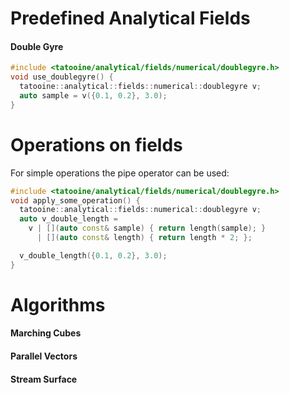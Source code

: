 # Predefined Analytical Fields
#### Double Gyre
``` c++
#include <tatooine/analytical/fields/numerical/doublegyre.h>
void use_doublegyre() {
  tatooine::analytical::fields::numerical::doublegyre v;
  auto sample = v({0.1, 0.2}, 3.0);
}
```

# Operations on fields
For simple operations the pipe operator can be used:
``` c++
#include <tatooine/analytical/fields/numerical/doublegyre.h>
void apply_some_operation() {
  tatooine::analytical::fields::numerical::doublegyre v;
  auto v_double_length = 
    v | [](auto const& sample) { return length(sample); }
      | [](auto const& length) { return length * 2; };

  v_double_length({0.1, 0.2}, 3.0);
}
```

# Algorithms
#### Marching Cubes
#### Parallel Vectors
#### Stream Surface
